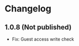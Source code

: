 Changelog
=========

1.0.8  (Not published)
----------------------
- Fix: Guest access write check

